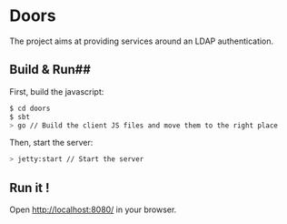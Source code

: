 # Doors #

The project aims at providing services around an LDAP authentication.

## Build & Run##
First, build the javascript:
```sh
$ cd doors
$ sbt
> go // Build the client JS files and move them to the right place
```

Then, start the server:
```sh
> jetty:start // Start the server
```

## Run it ! ##

Open [http://localhost:8080/](http://localhost:8080/) in your browser.
